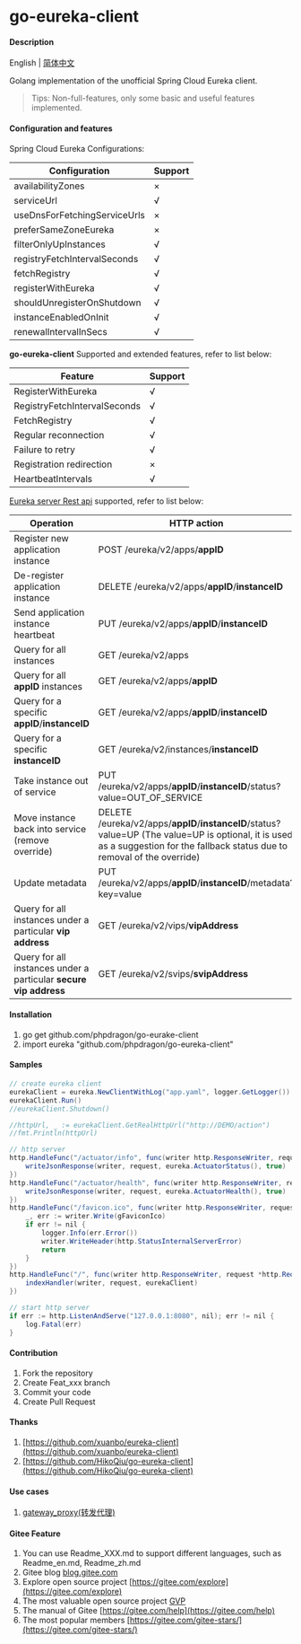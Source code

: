 # go-eureka-client

#### Description
English | [简体中文](./README.md)

Golang implementation of the unofficial Spring Cloud Eureka client. 
> Tips: Non-full-features, only some basic and useful features implemented.

#### Configuration and features

Spring Cloud Eureka Configurations:

| Configuration | Support |
|-----------|-------------|
|availabilityZones| × |
|serviceUrl| √ |
|useDnsForFetchingServiceUrls| × |
|preferSameZoneEureka| × |
|filterOnlyUpInstances| √ |
|registryFetchIntervalSeconds| √ |
|fetchRegistry| √ |
|registerWithEureka| √ |
|shouldUnregisterOnShutdown| √ |
|instanceEnabledOnInit| √ |
|renewalIntervalInSecs| √ |

**go-eureka-client** Supported and extended features, refer to list below:

| Feature | Support |
|-----------|-------------|
| RegisterWithEureka | √ | 
| RegistryFetchIntervalSeconds | √ |
| FetchRegistry | √ |
| Regular reconnection | √ |
| Failure to retry | √ |
| Registration redirection | × |
| HeartbeatIntervals | √ |

[Eureka server Rest api](https://github.com/Netflix/eureka/wiki/Eureka-REST-operations) supported, refer to list below:

| Operation | HTTP action | Support |
|-----------|-------------|-------------|
| Register new application instance | POST /eureka/v2/apps/**appID** | √ |
| De-register application instance | DELETE /eureka/v2/apps/**appID**/**instanceID** | √ |
| Send application instance heartbeat | PUT /eureka/v2/apps/**appID**/**instanceID** | √ |
| Query for all instances | GET /eureka/v2/apps | √ |
| Query for all **appID** instances | GET /eureka/v2/apps/**appID** | √ |
| Query for a specific **appID**/**instanceID** | GET /eureka/v2/apps/**appID**/**instanceID** | √ |
| Query for a specific **instanceID** | GET /eureka/v2/instances/**instanceID** | √ |
| Take instance out of service | PUT /eureka/v2/apps/**appID**/**instanceID**/status?value=OUT_OF_SERVICE| √ |
| Move instance back into service (remove override) | DELETE /eureka/v2/apps/**appID**/**instanceID**/status?value=UP  (The value=UP is optional, it is used as a suggestion for the fallback status due to removal of the override)| √ |
| Update metadata | PUT /eureka/v2/apps/**appID**/**instanceID**/metadata?key=value| √ |
| Query for all instances under a particular **vip address** | GET /eureka/v2/vips/**vipAddress** | √  |
| Query for all instances under a particular **secure vip address** | GET /eureka/v2/svips/**svipAddress** | √  |

#### Installation

1.  go get github.com/phpdragon/go-eurake-client
2.  import eureka "github.com/phpdragon/go-eureka-client"

#### Samples

```java
// create eureka client
eurekaClient = eureka.NewClientWithLog("app.yaml", logger.GetLogger())
eurekaClient.Run()
//eurekaClient.Shutdown()

//httpUrl, _ := eurekaClient.GetRealHttpUrl("http://DEMO/action")
//fmt.Println(httpUrl)

// http server
http.HandleFunc("/actuator/info", func(writer http.ResponseWriter, request *http.Request) {
	writeJsonResponse(writer, request, eureka.ActuatorStatus(), true)
})
http.HandleFunc("/actuator/health", func(writer http.ResponseWriter, request *http.Request) {
	writeJsonResponse(writer, request, eureka.ActuatorHealth(), true)
})
http.HandleFunc("/favicon.ico", func(writer http.ResponseWriter, request *http.Request) {
	_, err := writer.Write(gFaviconIco)
	if err != nil {
		logger.Info(err.Error())
		writer.WriteHeader(http.StatusInternalServerError)
		return
	}
})
http.HandleFunc("/", func(writer http.ResponseWriter, request *http.Request) {
	indexHandler(writer, request, eurekaClient)
})

// start http server
if err := http.ListenAndServe("127.0.0.1:8080", nil); err != nil {
	log.Fatal(err)
}
```

#### Contribution

1.  Fork the repository
2.  Create Feat_xxx branch
3.  Commit your code
4.  Create Pull Request

#### Thanks

1. [https://github.com/xuanbo/eureka-client](https://github.com/xuanbo/eureka-client)
2. [https://github.com/HikoQiu/go-eureka-client](https://github.com/HikoQiu/go-eureka-client)

#### Use cases

1. [gateway_proxy(转发代理)](https://github.com/phpdragon/gateway_proxy)

#### Gitee Feature

1.  You can use Readme\_XXX.md to support different languages, such as Readme\_en.md, Readme\_zh.md
2.  Gitee blog [blog.gitee.com](https://blog.gitee.com)
3.  Explore open source project [https://gitee.com/explore](https://gitee.com/explore)
4.  The most valuable open source project [GVP](https://gitee.com/gvp)
5.  The manual of Gitee [https://gitee.com/help](https://gitee.com/help)
6.  The most popular members  [https://gitee.com/gitee-stars/](https://gitee.com/gitee-stars/)